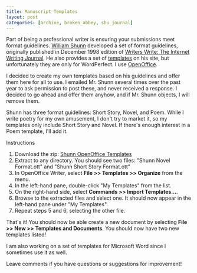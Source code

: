 ```yaml
---
title: Manuscript Templates
layout: post
categories: [archive, broken_abbey, shu_journal]
---
```

Part of being a professional writer is ensuring your submissions meet format
guidelines. [William Shunn](http://www.shunn.net/format/) developed a
set of format guidelines, originally published in December 1998 edition
of [Writers Write: The Internet Writing
Journal](http://www.writerswrite.com/journal/dec98/shunn.htm). He also
provides a set of [templates](http://www.shunn.net/format/wp.html) on
his site, but unfortunately they are only for WordPerfect. I use
[OpenOffice](http://www.openoffice.org).

I decided to create my own templates based on his guidelines and offer
them here for all to use. I emailed Mr. Shunn several times over the
past year to ask permission to post these, and never received a
response. I decided to go ahead and offer them anyhow, and if Mr. Shunn
objects, I will remove them.

Shunn has three format guidelines: Short Story, Novel, and Poem. While I
write poetry for my own amusement, I don't try to market it, so my
templates only include Short Story and Novel. If there's enough interest
in a Poem template, I'll add it.

Instructions

1.  Download the zip: [Shunn OpenOffice
    Templates](/assets/imported/2010/06/Shunn-OpenOffice-Templates.zip)
2.  Extract to any directory. You should see two files: "Shunn Novel
    Format.ott" and "Shunn Short Story Format.ott"
3.  In OpenOffice Writer, select **File \>\> Templates \>\> Organize**
    from the menu.
4.  In the left-hand pane, double-click "My Templates" from the list.
5.  On the right-hand side, select **Commands \>\> Import
    Templates...**.
6.  Browse to the extracted files and select one. It should now appear
    in the left-hand pane under "My Templates".
7.  Repeat steps 5 and 6, selecting the other file.

That's it! You should now be able create a new document by selecting
**File \>\> New \>\> Templates and Documents**. You should now have two
new templates listed!

I am also working on a set of templates for Microsoft Word since I
sometimes use it as well.

Leave comments if you have questions or suggestions for improvement!